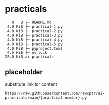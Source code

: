 # practicals

```shell
   0   B ┌─ README.md
 4.0 KiB ├─ practical-1.py
 4.0 KiB ├─ practical-2.py
 4.0 KiB ├─ practical-3.py
 4.0 KiB ├─ practical-4.py
 4.0 KiB ├─ practical-5.py
 4.0 KiB ├─ pyproject.toml
 4.0 KiB ├─ uv.lock
28.0 KiB ai-practicals
```

## placeholder

substitute link for content

```shell
https://raw.githubusercontent.com/rawcptr/ai-practicals/main/{practical-number}.py
```
